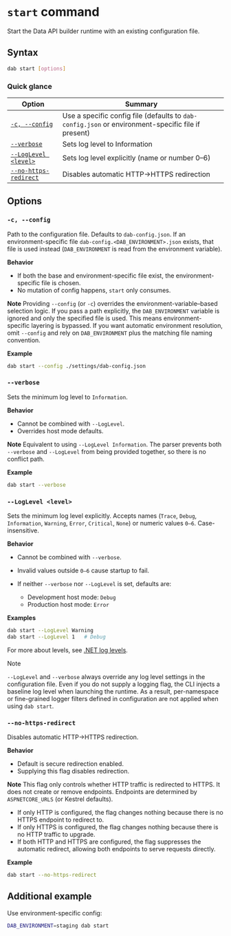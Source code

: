 # `start` command

Start the Data API builder runtime with an existing configuration file.

## Syntax

```sh
dab start [options]
```

### Quick glance

| Option                                        | Summary                                                                                            |
| --------------------------------------------- | -------------------------------------------------------------------------------------------------- |
| [`-c, --config`](#-c---config)                | Use a specific config file (defaults to `dab-config.json` or environment-specific file if present) |
| [`--verbose`](#--verbose)                     | Sets log level to Information                                                                      |
| [`--LogLevel <level>`](#--loglevel-level)     | Sets log level explicitly (name or number 0–6)                                                     |
| [`--no-https-redirect`](#--no-https-redirect) | Disables automatic HTTP→HTTPS redirection                                                          |

## Options

### `-c, --config`

Path to the configuration file. Defaults to `dab-config.json`. If an environment-specific file `dab-config.<DAB_ENVIRONMENT>.json` exists, that file is used instead (`DAB_ENVIRONMENT` is read from the environment variable).

**Behavior**

* If both the base and environment-specific file exist, the environment-specific file is chosen.
* No mutation of config happens, `start` only consumes.

**Note**
Providing `--config` (or `-c`) overrides the environment-variable–based selection logic. If you pass a path explicitly, the `DAB_ENVIRONMENT` variable is ignored and only the specified file is used. This means environment-specific layering is bypassed. If you want automatic environment resolution, omit `--config` and rely on `DAB_ENVIRONMENT` plus the matching file naming convention.

**Example**

```sh
dab start --config ./settings/dab-config.json
```

### `--verbose`

Sets the minimum log level to `Information`.

**Behavior**

* Cannot be combined with `--LogLevel`.
* Overrides host mode defaults.

**Note**
Equivalent to using `--LogLevel Information`. The parser prevents both `--verbose` and `--LogLevel` from being provided together, so there is no conflict path.

**Example**

```sh
dab start --verbose
```

### `--LogLevel <level>`

Sets the minimum log level explicitly. Accepts names (`Trace`, `Debug`, `Information`, `Warning`, `Error`, `Critical`, `None`) or numeric values `0–6`. Case-insensitive.

**Behavior**

* Cannot be combined with `--verbose`.
* Invalid values outside `0–6` cause startup to fail.
* If neither `--verbose` nor `--LogLevel` is set, defaults are:

  * Development host mode: `Debug`
  * Production host mode: `Error`

**Examples**

```sh
dab start --LogLevel Warning
dab start --LogLevel 1   # Debug
```

For more about levels, see [.NET log levels](/dotnet/api/microsoft.extensions.logging.loglevel).

> [!Note]
> `--LogLevel` and `--verbose` always override any log level settings in the configuration file. Even if you do not supply a logging flag, the CLI injects a baseline log level when launching the runtime. As a result, per-namespace or fine-grained logger filters defined in configuration are not applied when using `dab start`.

### `--no-https-redirect`

Disables automatic HTTP→HTTPS redirection.

**Behavior**

* Default is secure redirection enabled.
* Supplying this flag disables redirection.

**Note**
This flag only controls whether HTTP traffic is redirected to HTTPS. It does not create or remove endpoints. Endpoints are determined by `ASPNETCORE_URLS` (or Kestrel defaults).

* If only HTTP is configured, the flag changes nothing because there is no HTTPS endpoint to redirect to.
* If only HTTPS is configured, the flag changes nothing because there is no HTTP traffic to upgrade.
* If both HTTP and HTTPS are configured, the flag suppresses the automatic redirect, allowing both endpoints to serve requests directly.

**Example**

```sh
dab start --no-https-redirect
```

## Additional example

Use environment-specific config:

```sh
DAB_ENVIRONMENT=staging dab start
```
